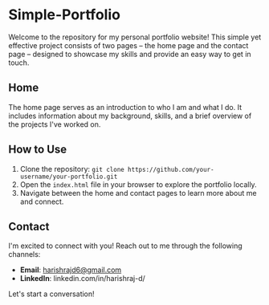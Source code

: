 # Simple-Portfolio

Welcome to the repository for my personal portfolio website! This simple yet effective project consists of two pages – the home page and the contact page – designed to showcase my skills and provide an easy way to get in touch.

## Home

The home page serves as an introduction to who I am and what I do. It includes information about my background, skills, and a brief overview of the projects I've worked on.

## How to Use

1. Clone the repository: `git clone https://github.com/your-username/your-portfolio.git`
2. Open the `index.html` file in your browser to explore the portfolio locally.
3. Navigate between the home and contact pages to learn more about me and connect.

## Contact

I'm excited to connect with you! Reach out to me through the following channels:

- **Email**: harishrajd6@gmail.com
- **LinkedIn**: linkedin.com/in/harishraj-d/

Let's start a conversation!
